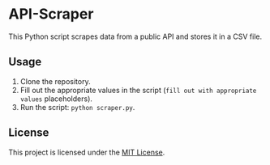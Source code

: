 # API-Scraper

This Python script scrapes data from a public API and stores it in a CSV file.

## Usage

1. Clone the repository.
2. Fill out the appropriate values in the script (`fill out with appropriate values` placeholders).
3. Run the script: `python scraper.py`.

## License

This project is licensed under the [MIT License](LICENSE).
